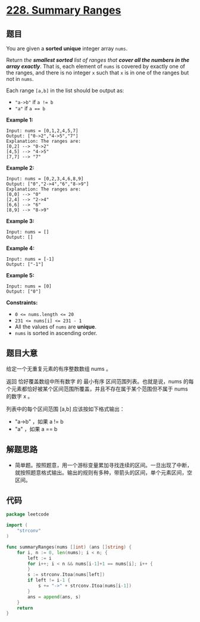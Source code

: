 # [228. Summary Ranges](https://leetcode.com/problems/summary-ranges/)

## 题目

You are given a **sorted unique** integer array `nums`.

Return *the **smallest sorted** list of ranges that **cover all the numbers in the array exactly***. That is, each element of `nums` is covered by exactly one of the ranges, and there is no integer `x` such that `x` is in one of the ranges but not in `nums`.

Each range `[a,b]` in the list should be output as:

- `"a->b"` if `a != b`
- `"a"` if `a == b`

**Example 1:**

```
Input: nums = [0,1,2,4,5,7]
Output: ["0->2","4->5","7"]
Explanation: The ranges are:
[0,2] --> "0->2"
[4,5] --> "4->5"
[7,7] --> "7"

```

**Example 2:**

```
Input: nums = [0,2,3,4,6,8,9]
Output: ["0","2->4","6","8->9"]
Explanation: The ranges are:
[0,0] --> "0"
[2,4] --> "2->4"
[6,6] --> "6"
[8,9] --> "8->9"

```

**Example 3:**

```
Input: nums = []
Output: []

```

**Example 4:**

```
Input: nums = [-1]
Output: ["-1"]

```

**Example 5:**

```
Input: nums = [0]
Output: ["0"]

```

**Constraints:**

- `0 <= nums.length <= 20`
- `231 <= nums[i] <= 231 - 1`
- All the values of `nums` are **unique**.
- `nums` is sorted in ascending order.

## 题目大意

给定一个无重复元素的有序整数数组 nums 。

返回 恰好覆盖数组中所有数字 的 最小有序 区间范围列表。也就是说，nums 的每个元素都恰好被某个区间范围所覆盖，并且不存在属于某个范围但不属于 nums 的数字 x 。

列表中的每个区间范围 [a,b] 应该按如下格式输出：

- "a->b" ，如果 a != b
- "a" ，如果 a == b

## 解题思路

- 简单题。按照题意，用一个游标变量累加寻找连续的区间。一旦出现了中断，就按照题意格式输出。输出的规则有多种，带箭头的区间，单个元素区间，空区间。

## 代码

```go
package leetcode

import (
    "strconv"
)

func summaryRanges(nums []int) (ans []string) {
    for i, n := 0, len(nums); i < n; {
        left := i
        for i++; i < n && nums[i-1]+1 == nums[i]; i++ {
        }
        s := strconv.Itoa(nums[left])
        if left != i-1 {
            s += "->" + strconv.Itoa(nums[i-1])
        }
        ans = append(ans, s)
    }
    return
}
```
